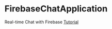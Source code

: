 # FirebaseChatApplication
Real-time Chat with Firebase
[Tutorial](https://www.raywenderlich.com/5359-firebase-tutorial-real-time-chat)
